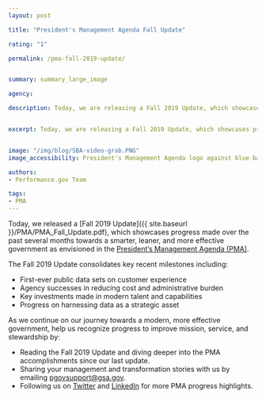 ```yaml
---
layout: post

title: "President's Management Agenda Fall Update"

rating: "1"

permalink: /pma-fall-2019-update/


summary: summary_large_image

agency:

description: Today, we are releasing a Fall 2019 Update, which showcases progress made over the past several months towards a smarter, leaner, and more effective government as envisioned in the President’s Management Agenda (PMA).


excerpt: Today, we are releasing a Fall 2019 Update, which showcases progress made over the past several months towards a smarter, leaner, and more effective government as envisioned in the President’s Management Agenda (PMA).


image: "/img/blog/SBA-video-grab.PNG"
image_accessibility: President's Management Agenda logo against blue background.

authors:
- Performance.gov Team

tags:
- PMA
---
```


Today, we released a [Fall 2019 Update]({{ site.baseurl }}/PMA/PMA_Fall_Update.pdf), which showcases progress made over the past several months towards a smarter, leaner, and more effective government as envisioned in the [President’s Management Agenda (PMA)](https://www.performance.gov/PMA/PMA.html).

The Fall 2019 Update consolidates key recent milestones including:
- First-ever public data sets on customer experience
- Agency successes in reducing cost and administrative burden
- Key investments made in modern talent and capabilities
- Progress on harnessing data as a strategic asset

As we continue on our journey towards a modern, more effective government, help us recognize progress to improve mission, service, and stewardship by:
- Reading the Fall 2019 Update and diving deeper into the PMA accomplishments since our last update.
- Sharing your management and transformation stories with us by emailing <pgovsupport@gsa.gov>.
- Following us on [Twitter](https://twitter.com/PerformanceGov) and [LinkedIn](https://www.linkedin.com/company/performance-gov/) for more PMA progress highlights.

